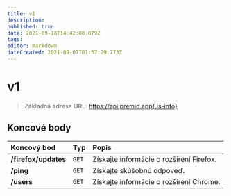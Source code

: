 ```yaml
---
title: v1
description: 
published: true
date: 2021-09-18T14:42:08.079Z
tags: 
editor: markdown
dateCreated: 2021-09-07T01:57:29.773Z
---
```


# v1

> Základná adresa URL: https://api.premid.app{.is-info}


## Koncové body

<table>
  <thead>
    <tr>
      <th style="text-align:left">Koncový bod</th>
      <th style="text-align:left">Typ</th>
      <th style="text-align:left">Popis</th>
    </tr>
  </thead>
  <tbody>
    <tr>
      <td style="text-align:left"><b>/firefox/updates</b>
      </td>
      <td style="text-align:left"><code>GET</code></td>
      <td style="text-align:left">Získajte informácie o rozšírení Firefox.</td>
    </tr>
    <tr>
      <td style="text-align:left"><b>/ping</b>
      </td>
      <td style="text-align:left"><code>GET</code></td>
      <td style="text-align:left">Získajte skúšobnú odpoveď.</td>
    </tr>
    <tr>
      <td style="text-align:left"><b>/users</b>
      </td>
      <td style="text-align:left"><code>GET</code></td>
      <td style="text-align:left">Získajte informácie o rozšírení Chrome.</td>
    </tr>
  </tbody>
</table>

